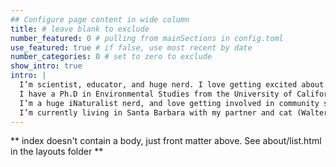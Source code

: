 ```yaml
---
## Configure page content in wide column
title: # leave blank to exclude
number_featured: 0 # pulling from mainSections in config.toml
use_featured: true # if false, use most recent by date
number_categories: 0 # set to zero to exclude
show_intro: true
intro: |
  I’m scientist, educator, and huge nerd. I love getting excited about nature and data, and helping other people get excited about those things too. 
  I have a Ph.D in Environmental Studies from the University of California, Santa Cruz in 2020, and a B.S. of Aquatic Biology from the University of California, Santa Barbara. I’m an ecologist by training, but have dabbled in botany, pedagogy, and data science.
  I’m a huge iNaturalist nerd, and love getting involved in community science efforts.
  I’m currently living in Santa Barbara with my partner and cat (Walter) and ball python (Steve), but we’re moving up to Portland, Oregon soon.
---
```

** index doesn't contain a body, just front matter above.
See about/list.html in the layouts folder **